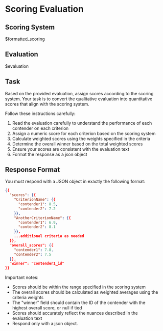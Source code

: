 # Scoring Evaluation

## Scoring System
$formatted_scoring

## Evaluation
$evaluation

## Task
Based on the provided evaluation, assign scores according to the scoring system. Your task is to convert the qualitative evaluation into quantitative scores that align with the scoring system.

Follow these instructions carefully:
1. Read the evaluation carefully to understand the performance of each contender on each criterion
2. Assign a numeric score for each criterion based on the scoring system
3. Calculate weighted scores using the weights specified in the criteria
4. Determine the overall winner based on the total weighted scores
5. Ensure your scores are consistent with the evaluation text
6. Format the response as a json object

## Response Format
You must respond with a JSON object in exactly the following format:

```json
{{
  "scores": {{
    "CriterionName": {{
      "contender1": 8.5,
      "contender2": 7.2
    }},
    "AnotherCriterionName": {{
      "contender1": 6.9,
      "contender2": 8.1
    }},
    ...additional criteria as needed
  }},
  "overall_scores": {{
    "contender1": 7.8,
    "contender2": 7.5
  }},
  "winner": "contender1_id"
}}
```

Important notes:
- Scores should be within the range specified in the scoring system
- The overall scores should be calculated as weighted averages using the criteria weights
- The "winner" field should contain the ID of the contender with the highest overall score, or null if tied
- Scores should accurately reflect the nuances described in the evaluation text
- Respond only with a json object.